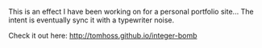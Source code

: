 This is an effect I have been working on for a personal portfolio site...  The intent is eventually sync it with a typewriter noise.

Check it out here: http://tomhoss.github.io/integer-bomb
